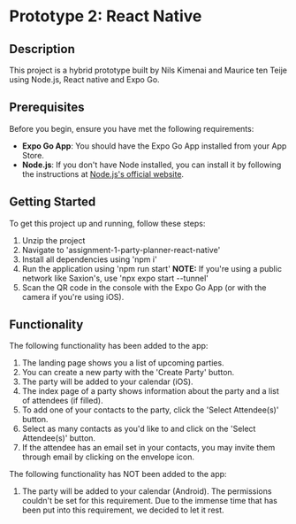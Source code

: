 # Prototype 2: React Native

## Description

This project is a hybrid prototype built by Nils Kimenai and Maurice ten Teije
using Node.js, React native and Expo Go.

## Prerequisites
Before you begin, ensure you have met the following requirements:

- **Expo Go App**: You should have the Expo Go App installed from your App Store. 
- **Node.js**: If you don't have Node installed, you can install it by following
  the instructions at
  [Node.js's official website](https://nodejs.org/en).

## Getting Started

To get this project up and running, follow these steps:

1. Unzip the project
2. Navigate to 'assignment-1-party-planner-react-native'
3. Install all dependencies using 'npm i'
4. Run the application using 'npm run start'
**NOTE:** If you're using a public network like Saxion's, use 'npx expo start --tunnel'
5. Scan the QR code in the console with the Expo Go App (or with the camera if you're using iOS).

## Functionality

The following functionality has been added to the app:

1. The landing page shows you a list of upcoming parties.
2. You can create a new party with the 'Create Party' button.
3. The party will be added to your calendar (iOS).
4. The index page of a party shows information about the party and a list of attendees (if filled).
5. To add one of your contacts to the party, click the 'Select Attendee(s)' button.
6. Select as many contacts as you'd like to and click on the 'Select Attendee(s)' button.
7. If the attendee has an email set in your contacts, you may invite them through email by clicking on the envelope icon.

The following functionality has NOT been added to the app:

1. The party will be added to your calendar (Android).
The permissions couldn't be set for this requirement. Due to the immense time that has been put into this requirement, we decided to let it rest.